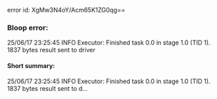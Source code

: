 error id: XgMw3N4oY/Acm65K1ZG0qg==
### Bloop error:

25/06/17 23:25:45 INFO Executor: Finished task 0.0 in stage 1.0 (TID 1). 1837 bytes result sent to driver
#### Short summary: 

25/06/17 23:25:45 INFO Executor: Finished task 0.0 in stage 1.0 (TID 1). 1837 bytes result sent to d...